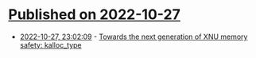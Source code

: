 # [Published on 2022-10-27](index.md)

* [2022-10-27, 23:02:09](https://lobste.rs/s/0gtykc/towards_next_generation_xnu_memory) - [Towards the next generation of XNU memory safety: kalloc_type](https://security.apple.com/blog/towards-the-next-generation-of-xnu-memory-safety/)
